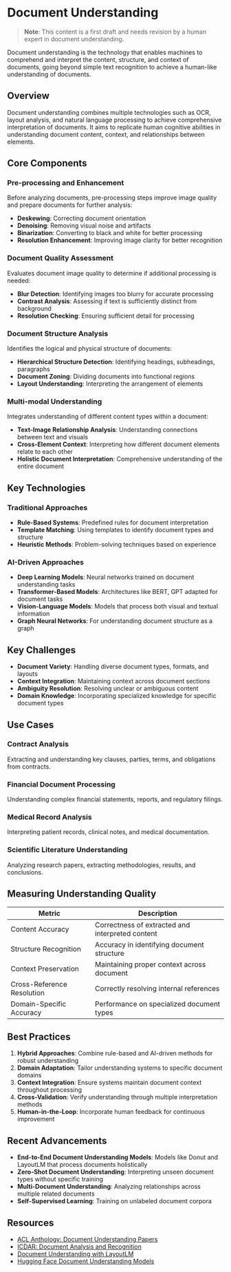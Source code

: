 # Document Understanding

> **Note**: This content is a first draft and needs revision by a human expert in document understanding.

Document understanding is the technology that enables machines to comprehend and interpret the content, structure, and context of documents, going beyond simple text recognition to achieve a human-like understanding of documents.

## Overview

Document understanding combines multiple technologies such as OCR, layout analysis, and natural language processing to achieve comprehensive interpretation of documents. It aims to replicate human cognitive abilities in understanding document content, context, and relationships between elements.

## Core Components

### Pre-processing and Enhancement

Before analyzing documents, pre-processing steps improve image quality and prepare documents for further analysis:

- **Deskewing**: Correcting document orientation
- **Denoising**: Removing visual noise and artifacts
- **Binarization**: Converting to black and white for better processing
- **Resolution Enhancement**: Improving image clarity for better recognition

### Document Quality Assessment

Evaluates document image quality to determine if additional processing is needed:

- **Blur Detection**: Identifying images too blurry for accurate processing
- **Contrast Analysis**: Assessing if text is sufficiently distinct from background
- **Resolution Checking**: Ensuring sufficient detail for processing

### Document Structure Analysis

Identifies the logical and physical structure of documents:

- **Hierarchical Structure Detection**: Identifying headings, subheadings, paragraphs
- **Document Zoning**: Dividing documents into functional regions
- **Layout Understanding**: Interpreting the arrangement of elements

### Multi-modal Understanding

Integrates understanding of different content types within a document:

- **Text-Image Relationship Analysis**: Understanding connections between text and visuals
- **Cross-Element Context**: Interpreting how different document elements relate to each other
- **Holistic Document Interpretation**: Comprehensive understanding of the entire document

## Key Technologies

### Traditional Approaches

- **Rule-Based Systems**: Predefined rules for document interpretation
- **Template Matching**: Using templates to identify document types and structure
- **Heuristic Methods**: Problem-solving techniques based on experience

### AI-Driven Approaches

- **Deep Learning Models**: Neural networks trained on document understanding tasks
- **Transformer-Based Models**: Architectures like BERT, GPT adapted for document tasks
- **Vision-Language Models**: Models that process both visual and textual information
- **Graph Neural Networks**: For understanding document structure as a graph

## Key Challenges

- **Document Variety**: Handling diverse document types, formats, and layouts
- **Context Integration**: Maintaining context across document sections
- **Ambiguity Resolution**: Resolving unclear or ambiguous content
- **Domain Knowledge**: Incorporating specialized knowledge for specific document types

## Use Cases

### Contract Analysis

Extracting and understanding key clauses, parties, terms, and obligations from contracts.

### Financial Document Processing

Understanding complex financial statements, reports, and regulatory filings.

### Medical Record Analysis

Interpreting patient records, clinical notes, and medical documentation.

### Scientific Literature Understanding

Analyzing research papers, extracting methodologies, results, and conclusions.

## Measuring Understanding Quality

| Metric | Description |
|--------|-------------|
| Content Accuracy | Correctness of extracted and interpreted content |
| Structure Recognition | Accuracy in identifying document structure |
| Context Preservation | Maintaining proper context across document |
| Cross-Reference Resolution | Correctly resolving internal references |
| Domain-Specific Accuracy | Performance on specialized document types |

## Best Practices

1. **Hybrid Approaches**: Combine rule-based and AI-driven methods for robust understanding
2. **Domain Adaptation**: Tailor understanding systems to specific document domains
3. **Context Integration**: Ensure systems maintain document context throughout processing
4. **Cross-Validation**: Verify understanding through multiple interpretation methods
5. **Human-in-the-Loop**: Incorporate human feedback for continuous improvement

## Recent Advancements

- **End-to-End Document Understanding Models**: Models like Donut and LayoutLM that process documents holistically
- **Zero-Shot Document Understanding**: Interpreting unseen document types without specific training
- **Multi-Document Understanding**: Analyzing relationships across multiple related documents
- **Self-Supervised Learning**: Training on unlabeled document corpora

## Resources

- [ACL Anthology: Document Understanding Papers](https://aclanthology.org/)
- [ICDAR: Document Analysis and Recognition](https://icdar2021.org/)
- [Document Understanding with LayoutLM](https://github.com/microsoft/unilm/tree/master/layoutlm)
- [Hugging Face Document Understanding Models](https://huggingface.co/models?pipeline_tag=document-question-answering)
